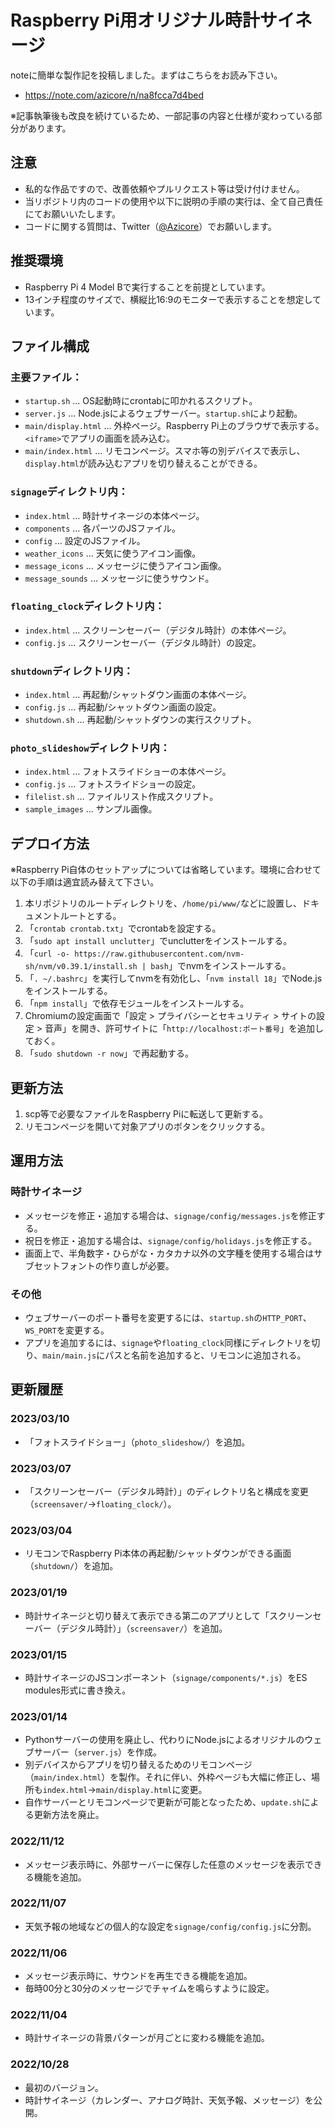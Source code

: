 # Raspberry Pi用オリジナル時計サイネージ

noteに簡単な製作記を投稿しました。まずはこちらをお読み下さい。

* https://note.com/azicore/n/na8fcca7d4bed

※記事執筆後も改良を続けているため、一部記事の内容と仕様が変わっている部分があります。

## 注意

* 私的な作品ですので、改善依頼やプルリクエスト等は受け付けません。
* 当リポジトリ内のコードの使用や以下に説明の手順の実行は、全て自己責任にてお願いいたします。
* コードに関する質問は、Twitter（[@Azicore](https://twitter.com/Azicore)）でお願いします。

## 推奨環境

* Raspberry Pi 4 Model Bで実行することを前提としています。
* 13インチ程度のサイズで、横縦比16:9のモニターで表示することを想定しています。

## ファイル構成

### 主要ファイル：

* `startup.sh` … OS起動時にcrontabに叩かれるスクリプト。
* `server.js` … Node.jsによるウェブサーバー。`startup.sh`により起動。
* `main/display.html` … 外枠ページ。Raspberry Pi上のブラウザで表示する。`<iframe>`でアプリの画面を読み込む。
* `main/index.html` … リモコンページ。スマホ等の別デバイスで表示し、`display.html`が読み込むアプリを切り替えることができる。

### `signage`ディレクトリ内：

* `index.html` … 時計サイネージの本体ページ。
* `components` … 各パーツのJSファイル。
* `config` … 設定のJSファイル。
* `weather_icons` … 天気に使うアイコン画像。
* `message_icons` … メッセージに使うアイコン画像。
* `message_sounds` … メッセージに使うサウンド。

### `floating_clock`ディレクトリ内：

* `index.html` … スクリーンセーバー（デジタル時計）の本体ページ。
* `config.js` … スクリーンセーバー（デジタル時計）の設定。

### `shutdown`ディレクトリ内：

* `index.html` … 再起動/シャットダウン画面の本体ページ。
* `config.js` … 再起動/シャットダウン画面の設定。
* `shutdown.sh` … 再起動/シャットダウンの実行スクリプト。

### `photo_slideshow`ディレクトリ内：

* `index.html` … フォトスライドショーの本体ページ。
* `config.js` … フォトスライドショーの設定。
* `filelist.sh` … ファイルリスト作成スクリプト。
* `sample_images` … サンプル画像。

## デプロイ方法

※Raspberry Pi自体のセットアップについては省略しています。環境に合わせて以下の手順は適宜読み替えて下さい。

1. 本リポジトリのルートディレクトリを、`/home/pi/www/`などに設置し、ドキュメントルートとする。
1. 「`crontab crontab.txt`」でcrontabを設定する。
1. 「`sudo apt install unclutter`」でunclutterをインストールする。
1. 「`curl -o- https://raw.githubusercontent.com/nvm-sh/nvm/v0.39.1/install.sh | bash`」でnvmをインストールする。
1. 「`. ~/.bashrc`」を実行してnvmを有効化し、「`nvm install 18`」でNode.jsをインストールする。
1. 「`npm install`」で依存モジュールをインストールする。
1. Chromiumの設定画面で「設定 > プライバシーとセキュリティ > サイトの設定 > 音声」を開き、許可サイトに「`http://localhost:ポート番号`」を追加しておく。
1. 「`sudo shutdown -r now`」で再起動する。

## 更新方法

1. scp等で必要なファイルをRaspberry Piに転送して更新する。
1. リモコンページを開いて対象アプリのボタンをクリックする。

## 運用方法

### 時計サイネージ

* メッセージを修正・追加する場合は、`signage/config/messages.js`を修正する。
* 祝日を修正・追加する場合は、`signage/config/holidays.js`を修正する。
* 画面上で、半角数字・ひらがな・カタカナ以外の文字種を使用する場合はサブセットフォントの作り直しが必要。

### その他

* ウェブサーバーのポート番号を変更するには、`startup.sh`の`HTTP_PORT`、`WS_PORT`を変更する。
* アプリを追加するには、`signage`や`floating_clock`同様にディレクトリを切り、`main/main.js`にパスと名前を追加すると、リモコンに追加される。

## 更新履歴

### 2023/03/10

* 「フォトスライドショー」（`photo_slideshow/`）を追加。

### 2023/03/07

* 「スクリーンセーバー（デジタル時計）」のディレクトリ名と構成を変更（`screensaver/`→`floating_clock/`）。

### 2023/03/04

* リモコンでRaspberry Pi本体の再起動/シャットダウンができる画面（`shutdown/`）を追加。

### 2023/01/19

* 時計サイネージと切り替えて表示できる第二のアプリとして「スクリーンセーバー（デジタル時計）」（`screensaver/`）を追加。

### 2023/01/15

* 時計サイネージのJSコンポーネント（`signage/components/*.js`）をES modules形式に書き換え。

### 2023/01/14

* Pythonサーバーの使用を廃止し、代わりにNode.jsによるオリジナルのウェブサーバー（`server.js`）を作成。
* 別デバイスからアプリを切り替えるためのリモコンページ（`main/index.html`）を製作。それに伴い、外枠ページも大幅に修正し、場所も`index.html`→`main/display.html`に変更。
* 自作サーバーとリモコンページで更新が可能となったため、`update.sh`による更新方法を廃止。

### 2022/11/12

* メッセージ表示時に、外部サーバーに保存した任意のメッセージを表示できる機能を追加。

### 2022/11/07

* 天気予報の地域などの個人的な設定を`signage/config/config.js`に分割。

### 2022/11/06

* メッセージ表示時に、サウンドを再生できる機能を追加。
* 毎時00分と30分のメッセージでチャイムを鳴らすように設定。

### 2022/11/04

* 時計サイネージの背景パターンが月ごとに変わる機能を追加。

### 2022/10/28

* 最初のバージョン。
* 時計サイネージ（カレンダー、アナログ時計、天気予報、メッセージ）を公開。

